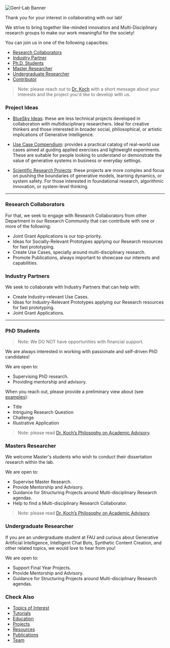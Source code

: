 ![GenI-Lab Banner](./images/genilab-banner.png)


Thank you for your interest in collaborating with our lab!

We strive to bring together like-minded innovators and Multi-Disciplinary research groups to make our work meaningful for the society!

You can join us in one of the following capacities:

* [Research Collaborators](#research-collaborators)
* [Industry Partner](#industry-partner)
* [Ph.D. Students](#phd-students)
* [Master Researcher](#master-researcher)
* [Undergraduate Researcher](#undergradute-researcher)
* [Contributor](./contribute.md)


> Note: please reach out to [Dr. Koch](https://www.fau.edu/engineering/directory/faculty/koch/) with a short message about your interests and the project you'd like to develop with us.

### Project Ideas

* [BlueSky Ideas](https://padlet.com/generativeintelligencelab/ideas): these are less technical projects developed in collaboration with multidisciplinary researchers. Ideal for creative thinkers and those interested in broader social, philosophical, or artistic implications of Generative Intelligence.

* [Use Case Compendium](http://bit.ly/genilab-compendium): provides a practical catalog of real-world use cases aimed at guiding applied exercises and lightweight experiments. These are suitable for people looking to understand or demonstrate the value of generative systems in business or everyday settings.

* [Scientific Research Projects](https://docs.google.com/document/d/1kvDZFpP_bHImJSLeVpZmmEuLd-EIC-J9aWbqgIITpFI/edit?usp=sharing): these projects are more complex and focus on pushing the boundaries of generative models, learning dynamics, or system safety. For those interested in foundational research, algorithmic innovation, or system-level thinking.

---

### Research Collaborators

For that, we seek to engage with Research Collaborators from other Department in our Research Community that can contribute with one or more of the following:

* Joint Grant Applications is our top-priority.
* Ideas for Socially-Relevant Prototypes applying our Research resources for fast prototyping.
* Create Use Cases, specially around multi-disciplinary research.
* Promote Publications, always important to showcase our interests and capabilities.


### Industry Partners

We seek to collaborate with Industry Partners that can help with:

* Create Industry-relevant Use Cases.
* Ideas for Industry-Relevant Prototypes applying our Research resources for fast prototyping.
* Joint Grant Applications.

---

### PhD Students

> Note: We DO NOT have opportunities with financial support. 

We are always interested in working with passionate and self-driven PhD candidates!

We are open to:
* Supervising PhD research.
* Providing mentorship and advisory.

When you reach out, please provide a preliminary view about (see [examples](https://docs.google.com/document/d/1kvDZFpP_bHImJSLeVpZmmEuLd-EIC-J9aWbqgIITpFI/edit?usp=sharing)):
* Title 
* Intriguing Research Question
* Challenge
* Illustrative Application

> Note: please read [Dr. Koch’s Philosophy on Academic Advisory](https://genilab.medium.com/my-philosophy-on-academic-advisory-3b3160e05104).


### Masters Researcher

We welcome Master's students who wish to conduct their dissertation research within the lab. 

We are open to:
* Supervise Master Research.
* Provide Mentorship and Advisory.
* Guidance for Structuring Projects around Multi-disciplinary Research agendas.
* Help to find a Multi-disciplinary Research Collaborator.

> Note: please read [Dr. Koch’s Philosophy on Academic Advisory](https://genilab.medium.com/my-philosophy-on-academic-advisory-3b3160e05104).


### Undergraduate Researcher

If you are an undergraduate student at FAU and curious about Generative Artificial Intelligence, Intelligent Chat Bots, Synthetic Content Creation, and other related topics, we would love to hear from you! 

We are open to:
* Support Final Year Projects.
* Provide Mentorship and Advisory.
* Guidance for Structuring Projects around Multi-disciplinary Research agendas.



### Check Also

* [Topics of Interest](./projects.md#topics-of-interest)
* [Tutorials](./knowledge.md#tutorials)
* [Education](./knowledge.md#education)
* [Projects](./projects.md)
* [Resources](./projects.md#resources) 
* [Publications](./knowledge.md#publications)
* [Team](./people.html)


